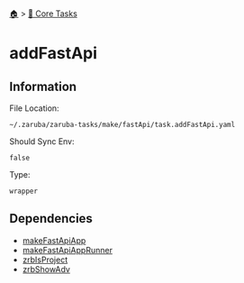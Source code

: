 <!--startTocHeader-->
[🏠](../README.md) > [🥝 Core Tasks](README.md)
# addFastApi
<!--endTocHeader-->

## Information

File Location:

    ~/.zaruba/zaruba-tasks/make/fastApi/task.addFastApi.yaml

Should Sync Env:

    false

Type:

    wrapper


## Dependencies

* [makeFastApiApp](makeFastApiApp.md)
* [makeFastApiAppRunner](makeFastApiAppRunner.md)
* [zrbIsProject](zrbIsProject.md)
* [zrbShowAdv](zrbShowAdv.md)